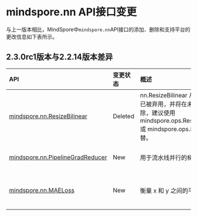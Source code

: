 # mindspore.nn API接口变更

与上一版本相比，MindSpore中`mindspore.nn`API接口的添加、删除和支持平台的更改信息如下表所示。

## 2.3.0rc1版本与2.2.14版本差异

|API|变更状态|概述|支持平台|类别
|:----|:----|:----|:----|:----
|[mindspore.nn.ResizeBilinear](https://mindspore.cn/docs/zh-CN/r2.2/api_python/nn/mindspore.nn.ResizeBilinear.html#mindspore.nn.ResizeBilinear)|Deleted|nn.ResizeBilinear 从2.0版本开始已被弃用，并将在未来版本中被移除，建议使用 mindspore.ops.ResizeBilinearV2 或 mindspore.ops.interpolate 代替。|r2.2: 弃用|图像处理层
|[mindspore.nn.PipelineGradReducer](https://mindspore.cn/docs/zh-CN/r2.3.0rc1/api_python/nn/mindspore.nn.PipelineGradReducer.html#mindspore.nn.PipelineGradReducer)|New|用于流水线并行的梯度聚合。|r2.3.0rc1: Ascend/GPU|封装层
|[mindspore.nn.MAELoss](https://mindspore.cn/docs/zh-CN/r2.3.0rc1/api_python/nn/mindspore.nn.MAELoss.html#mindspore.nn.MAELoss)|New|衡量 x 和 y 之间的平均绝对误差。|r2.3.0rc1: Ascend/GPU/CPU|损失函数
